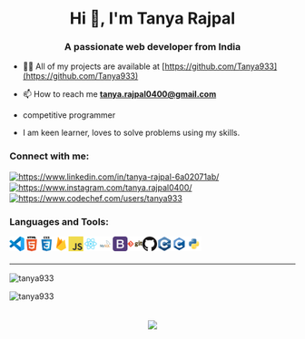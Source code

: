 <h1 align="center">Hi 👋, I'm Tanya Rajpal</h1>
<h3 align="center">A passionate web developer from India</h3>

- 👨‍💻 All of my projects are available at [https://github.com/Tanya933](https://github.com/Tanya933)

- 📫 How to reach me **tanya.rajpal0400@gmail.com**
- competitive programmer 
- I am keen learner, loves to solve problems using my skills.
<h3 align="left">Connect with me:</h3>
<p align="left">
<a href="https://www.linkedin.com/in/tanya-rajpal-6a02071ab/" target="blank"><img align="center" src="https://cdn.jsdelivr.net/npm/simple-icons@3.0.1/icons/linkedin.svg" alt="https://www.linkedin.com/in/tanya-rajpal-6a02071ab/" height="30" width="40" /></a>
<a href="https://www.instagram.com/tanya.rajpal0400/" target="blank"><img align="center" src="https://cdn.jsdelivr.net/npm/simple-icons@3.0.1/icons/instagram.svg" alt="https://www.instagram.com/tanya.rajpal0400/" height="30" width="40" /></a>
<a href="https://www.codechef.com/users/tanya933" target="blank"><img align="center" src="https://cdn.jsdelivr.net/npm/simple-icons@3.1.0/icons/codechef.svg" alt="https://www.codechef.com/users/tanya933" height="30" width="40" /></a>
</p>


### Languages and Tools:

<img align="left" alt="Visual Studio Code" width="26px" src="https://raw.githubusercontent.com/github/explore/80688e429a7d4ef2fca1e82350fe8e3517d3494d/topics/visual-studio-code/visual-studio-code.png" />
<img align="left" alt="HTML5" width="26px" src="https://raw.githubusercontent.com/github/explore/80688e429a7d4ef2fca1e82350fe8e3517d3494d/topics/html/html.png" />
<img align="left" alt="CSS3" width="26px" src="https://raw.githubusercontent.com/github/explore/80688e429a7d4ef2fca1e82350fe8e3517d3494d/topics/css/css.png" />
<img align="left" alt="Firebase" width="26px" src="https://raw.githubusercontent.com/github/explore/80688e429a7d4ef2fca1e82350fe8e3517d3494d/topics/firebase/firebase.png" />
<img align="left" alt="JavaScript" width="26px" src="https://raw.githubusercontent.com/github/explore/80688e429a7d4ef2fca1e82350fe8e3517d3494d/topics/javascript/javascript.png" />
<img align="left" alt="React" width="26px" src="https://raw.githubusercontent.com/github/explore/80688e429a7d4ef2fca1e82350fe8e3517d3494d/topics/react/react.png" />
<img align="left" alt="MySQL" width="26px" src="https://raw.githubusercontent.com/github/explore/80688e429a7d4ef2fca1e82350fe8e3517d3494d/topics/mysql/mysql.png" />
<img align="left" alt="Bootstrap" width="26px" src="https://raw.githubusercontent.com/github/explore/80688e429a7d4ef2fca1e82350fe8e3517d3494d/topics/bootstrap/bootstrap.png" />
<img align="left" alt="Git" width="26px" src="https://raw.githubusercontent.com/github/explore/80688e429a7d4ef2fca1e82350fe8e3517d3494d/topics/git/git.png" />
<img align="left" alt="GitHub" width="26px" src="https://raw.githubusercontent.com/github/explore/78df643247d429f6cc873026c0622819ad797942/topics/github/github.png" />
<img align="left" alt="CPP" width="26px" src="https://raw.githubusercontent.com/github/explore/78df643247d429f6cc873026c0622819ad797942/topics/cpp/cpp.png" />
<img align="left" alt="C" width="26px" src="https://raw.githubusercontent.com/github/explore/78df643247d429f6cc873026c0622819ad797942/topics/c/c.png" />
<img align="left" alt="CPP" width="26px" src="https://raw.githubusercontent.com/github/explore/78df643247d429f6cc873026c0622819ad797942/topics/python/python.png" />
<br />
<br />

---

<p><img align="center" src="https://github-readme-stats.vercel.app/api/top-langs?username=tanya933&show_icons=true&locale=en&layout=compact" alt="tanya933" /></p>

<p><img align="center" src="https://github-readme-streak-stats.herokuapp.com/?user=tanya933&" alt="tanya933" /></p>
<br/>  

<div align="center">
<img src="https://komarev.com/ghpvc/?username=Tanya933&&style=flat-square" align="center" />
</div>  
  

<br/>  
